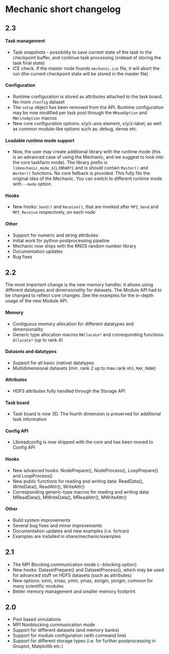Mechanic short changelog
========================

2.3
---

#### Task management

- Task snapshots - possibility to save current state of the task to the checkpoint buffer,
  and continue task processing (instead of storing the task final state)
- ICE check. If the master node founds `mechanic.ice` file, it will abort the run 
  (the current checkpoint state will be stored in the master file)

#### Configuration

- Runtime configuration is stored as attributes attached to the task board. No more `/Config` dataset
- The `setup` object has been removed from the API. Runtime configuration may be now modified
  per task pool through the `MReadOption` and `MWriteOption` macros
- New core configuration options: x/y/z-axis element, x/y/z-label, as well as common
  module-like options such as: debug, dense etc.

#### Loadable runtime mode support

- Now, the user may create additional library with the runtime mode (this is an advanced
  case of using the Mechanic, and we suggest to look into the core taskfarm mode). The
  library prefix is `libmechanic_mode_${LIBRARY}` and is should contain `Master()` and
  `Worker()` functions. No core fallback is provided. This fully fits the original idea of
  the Mechanic. You can switch to different runtime mode with `--mode` option.

#### Hooks

- New hooks: `Send()` and `Receive()`, that are invoked after `MPI_Send` and `MPI_Receive`
  respectively, on each node

#### Other

- Support for numeric and string attributes
- Initial work for python postprocessing pipeline
- Mechanic now ships with the RNGS random number library 
- Documentation updates
- Bug fixes

2.2
---

The most important change is the new memory handler. It allows using different datatypes
and dimensionality for datasets. The Module API had to be changed to reflect core changes.
See the examples for the in-depth usage of the new Module API.

#### Memory

- Contiguous memory allocation for different datatypes and dimensionality
- Generic type allocation macros `MAllocate*` and corresponding functions `Allocate*` (up to rank 4)

#### Datasets and datatypes

- Support for all basic (native) datatypes
- Multidimensional datasets (min. rank 2 up to max rank `H5S_MAX_RANK`)

#### Attributes

- HDF5 attributes fully handled through the Storage API

#### Task board

- Task board is now 3D. The fourth dimension is preserved for additional task information

#### Config API

- Libreadconfig is now shipped with the core and has been moved to Config API

#### Hooks

- New advanced hooks: NodePrepare(), NodeProcess(), LoopPrepare() and LoopProcess()
- New public functions for reading and writing data:
  ReadData(), WriteData(), ReadAttr(), WriteAttr()
- Corresponding generic-type macros for reading and writing data:
  MReadData(), MWriteData(), MReadAttr(), MWriteAttr()

#### Other

- Build system improvements
- Several bug fixes and minor improvements
- Documentation updates and new examples (i.e. fortran)
- Examples are installed in share/mechanic/examples

2.1
---

- The MPI Blocking communication mode (--blocking option)
- New hooks: DatasetPrepare() and DatasetProcess(), which may be used for advanced stuff
  on HDF5 datasets (such as attributes)
- New options: xmin, xmax, ymin, ymax, xorigin, yorigin, common for many scientific modules
- Better memory management and smaller memory footprint

2.0
---

- Pool based simulations
- MPI Nonblocking communication mode
- Support for different datasets (and memory banks)
- Support for module configuration (with command line)
- Support for different storage types (i.e. for further postprocessing in Gnuplot,
  Matplotlib etc.)

